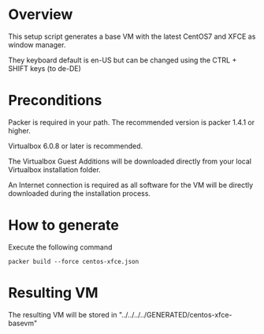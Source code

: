 # Overview
This setup script generates a base VM with the latest CentOS7 and XFCE as window manager. 

They keyboard default is en-US but can be changed using the CTRL + SHIFT keys (to de-DE)

# Preconditions
Packer is required in your path. The recommended version is packer 1.4.1 or higher.

Virtualbox 6.0.8 or later is recommended.

The Virtualbox Guest Additions will be downloaded directly from your local Virtualbox installation folder.

An Internet connection is required as all software for the VM will be directly downloaded during the installation process.

# How to generate
Execute the following command

`packer build --force centos-xfce.json`

# Resulting VM
The resulting VM will be stored in "../../../../GENERATED/centos-xfce-basevm"